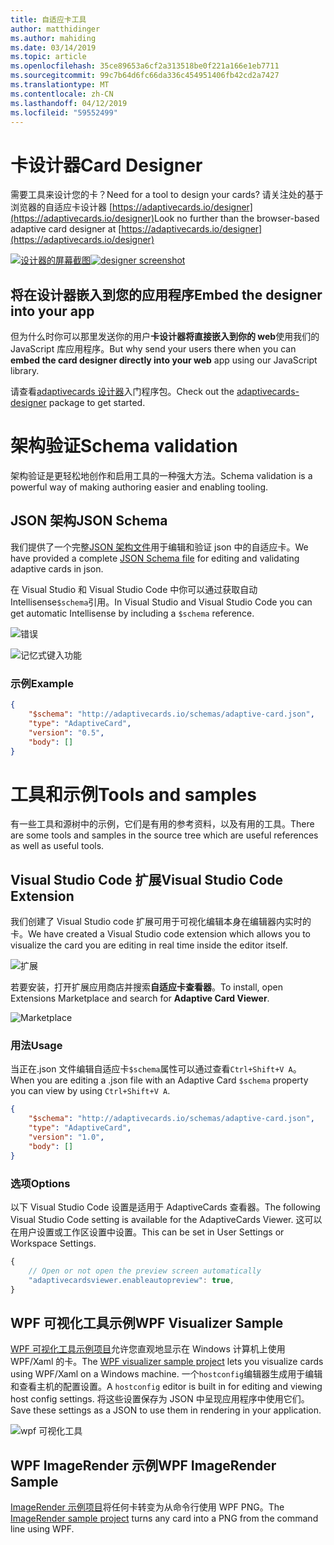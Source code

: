 ```yaml
---
title: 自适应卡工具
author: matthidinger
ms.author: mahiding
ms.date: 03/14/2019
ms.topic: article
ms.openlocfilehash: 35ce89653a6cf2a313518be0f221a166e1eb7711
ms.sourcegitcommit: 99c7b64d6fc66da336c454951406fb42cd2a7427
ms.translationtype: MT
ms.contentlocale: zh-CN
ms.lasthandoff: 04/12/2019
ms.locfileid: "59552499"
---
```

# <a name="card-designer"></a><span data-ttu-id="6112c-102">卡设计器</span><span class="sxs-lookup"><span data-stu-id="6112c-102">Card Designer</span></span> 

<span data-ttu-id="6112c-103">需要工具来设计您的卡？</span><span class="sxs-lookup"><span data-stu-id="6112c-103">Need for a tool to design your cards?</span></span> <span data-ttu-id="6112c-104">请关注处的基于浏览器的自适应卡设计器 [https://adaptivecards.io/designer](https://adaptivecards.io/designer)</span><span class="sxs-lookup"><span data-stu-id="6112c-104">Look no further than the browser-based adaptive card designer at [https://adaptivecards.io/designer](https://adaptivecards.io/designer)</span></span>

<span data-ttu-id="6112c-105">[![设计器的屏幕截图](media/tools/designer.jpg)](https://adaptivecards.io/designer)</span><span class="sxs-lookup"><span data-stu-id="6112c-105">[![designer screenshot](media/tools/designer.jpg)](https://adaptivecards.io/designer)</span></span>

## <a name="embed-the-designer-into-your-app"></a><span data-ttu-id="6112c-106">将在设计器嵌入到您的应用程序</span><span class="sxs-lookup"><span data-stu-id="6112c-106">Embed the designer into your app</span></span>

<span data-ttu-id="6112c-107">但为什么时你可以那里发送你的用户**卡设计器将直接嵌入到你的 web**使用我们的 JavaScript 库应用程序。</span><span class="sxs-lookup"><span data-stu-id="6112c-107">But why send your users there when you can **embed the card designer directly into your web** app using our JavaScript library.</span></span> 

<span data-ttu-id="6112c-108">请查看[adaptivecards 设计器](https://npmjs.com/adaptivecards-designer)入门程序包。</span><span class="sxs-lookup"><span data-stu-id="6112c-108">Check out the [adaptivecards-designer](https://npmjs.com/adaptivecards-designer) package to get started.</span></span>

# <a name="schema-validation"></a><span data-ttu-id="6112c-109">架构验证</span><span class="sxs-lookup"><span data-stu-id="6112c-109">Schema validation</span></span>

<span data-ttu-id="6112c-110">架构验证是更轻松地创作和启用工具的一种强大方法。</span><span class="sxs-lookup"><span data-stu-id="6112c-110">Schema validation is a powerful way of making authoring easier and enabling tooling.</span></span>

## <a name="json-schema"></a><span data-ttu-id="6112c-111">JSON 架构</span><span class="sxs-lookup"><span data-stu-id="6112c-111">JSON Schema</span></span>
<span data-ttu-id="6112c-112">我们提供了一个完整[JSON 架构文件](http://adaptivecards.io/schemas/adaptive-card.json)用于编辑和验证 json 中的自适应卡。</span><span class="sxs-lookup"><span data-stu-id="6112c-112">We have provided a complete [JSON Schema file](http://adaptivecards.io/schemas/adaptive-card.json) for editing and validating adaptive cards in json.</span></span>

<span data-ttu-id="6112c-113">在 Visual Studio 和 Visual Studio Code 中你可以通过获取自动 Intellisense`$schema`引用。</span><span class="sxs-lookup"><span data-stu-id="6112c-113">In Visual Studio and Visual Studio Code you can get automatic Intellisense by including a `$schema` reference.</span></span>

![错误](media/tools/invalidjson1.png)

![记忆式键入功能](media/tools/autocomplete.png)

### <a name="example"></a><span data-ttu-id="6112c-116">示例</span><span class="sxs-lookup"><span data-stu-id="6112c-116">Example</span></span>

```json
{
    "$schema": "http://adaptivecards.io/schemas/adaptive-card.json",
    "type": "AdaptiveCard",
    "version": "0.5",
    "body": []
}
```

# <a name="tools-and-samples"></a><span data-ttu-id="6112c-117">工具和示例</span><span class="sxs-lookup"><span data-stu-id="6112c-117">Tools and samples</span></span>
<span data-ttu-id="6112c-118">有一些工具和源树中的示例，它们是有用的参考资料，以及有用的工具。</span><span class="sxs-lookup"><span data-stu-id="6112c-118">There are some tools and samples in the source tree which are useful references as well as useful tools.</span></span>

## <a name="visual-studio-code-extension"></a><span data-ttu-id="6112c-119">Visual Studio Code 扩展</span><span class="sxs-lookup"><span data-stu-id="6112c-119">Visual Studio Code Extension</span></span>
<span data-ttu-id="6112c-120">我们创建了 Visual Studio code 扩展可用于可视化编辑本身在编辑器内实时的卡。</span><span class="sxs-lookup"><span data-stu-id="6112c-120">We have created a Visual Studio code extension which allows you to visualize the card you are editing in real time inside the editor itself.</span></span> 

![扩展](media/tools/vscode-extension.png)

<span data-ttu-id="6112c-122">若要安装，打开扩展应用商店并搜索**自适应卡查看器**。</span><span class="sxs-lookup"><span data-stu-id="6112c-122">To install, open Extensions Marketplace and search for **Adaptive Card Viewer**.</span></span>

![Marketplace](media/tools/vscode-extension-marketplace.png)

### <a name="usage"></a><span data-ttu-id="6112c-124">用法</span><span class="sxs-lookup"><span data-stu-id="6112c-124">Usage</span></span>

<span data-ttu-id="6112c-125">当正在.json 文件编辑自适应卡`$schema`属性可以通过查看`Ctrl+Shift+V A`。</span><span class="sxs-lookup"><span data-stu-id="6112c-125">When you are editing a .json file with an Adaptive Card `$schema` property you can view by using `Ctrl+Shift+V A`.</span></span>
```json
{
    "$schema": "http://adaptivecards.io/schemas/adaptive-card.json",
    "type": "AdaptiveCard",
    "version": "1.0",
    "body": []
}
```

### <a name="options"></a><span data-ttu-id="6112c-126">选项</span><span class="sxs-lookup"><span data-stu-id="6112c-126">Options</span></span>

<span data-ttu-id="6112c-127">以下 Visual Studio Code 设置是适用于 AdaptiveCards 查看器。</span><span class="sxs-lookup"><span data-stu-id="6112c-127">The following Visual Studio Code setting is available for the AdaptiveCards Viewer.</span></span> <span data-ttu-id="6112c-128">这可以在用户设置或工作区设置中设置。</span><span class="sxs-lookup"><span data-stu-id="6112c-128">This can be set in User Settings or Workspace Settings.</span></span>

```js
{
    // Open or not open the preview screen automatically
    "adaptivecardsviewer.enableautopreview": true,
}
```

## <a name="wpf-visualizer-sample"></a><span data-ttu-id="6112c-129">WPF 可视化工具示例</span><span class="sxs-lookup"><span data-stu-id="6112c-129">WPF Visualizer Sample</span></span>
<span data-ttu-id="6112c-130">[WPF 可视化工具示例项目](https://github.com/Microsoft/AdaptiveCards/tree/master/source/dotnet/Samples/WPFVisualizer)允许您直观地显示在 Windows 计算机上使用 WPF/Xaml 的卡。</span><span class="sxs-lookup"><span data-stu-id="6112c-130">The [WPF visualizer sample project](https://github.com/Microsoft/AdaptiveCards/tree/master/source/dotnet/Samples/WPFVisualizer) lets you visualize cards using WPF/Xaml on a Windows machine.</span></span>  <span data-ttu-id="6112c-131">一个`hostconfig`编辑器生成用于编辑和查看主机的配置设置。</span><span class="sxs-lookup"><span data-stu-id="6112c-131">A `hostconfig` editor is built in for editing and viewing host config settings.</span></span> <span data-ttu-id="6112c-132">将这些设置保存为 JSON 中呈现应用程序中使用它们。</span><span class="sxs-lookup"><span data-stu-id="6112c-132">Save these settings as a JSON to use them in rendering in your application.</span></span>

![wpf 可视化工具](media/tools/wpfvisualizer.png)

## <a name="wpf-imagerender-sample"></a><span data-ttu-id="6112c-134">WPF ImageRender 示例</span><span class="sxs-lookup"><span data-stu-id="6112c-134">WPF ImageRender Sample</span></span>
<span data-ttu-id="6112c-135">[ImageRender 示例项目](https://github.com/Microsoft/AdaptiveCards/tree/master/source/dotnet/Samples/AdaptiveCards.Sample.ImageRender)将任何卡转变为从命令行使用 WPF PNG。</span><span class="sxs-lookup"><span data-stu-id="6112c-135">The [ImageRender sample project](https://github.com/Microsoft/AdaptiveCards/tree/master/source/dotnet/Samples/AdaptiveCards.Sample.ImageRender) turns any card into a PNG from the command line using WPF.</span></span> 
